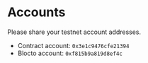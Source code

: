 # Accounts

Please share your testnet account addresses.

- Contract account: `0x3e1c9476cfe21394`
- Blocto account: `0xf815b9a819d8ef4c`

